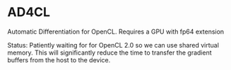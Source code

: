 # AD4CL
Automatic Differentiation for OpenCL.
Requires a GPU with fp64 extension

Status: Patiently waiting for for OpenCL 2.0 so we can
use shared virtual memory. This will significantly reduce
the time to transfer the gradient buffers from the host to the device.
 